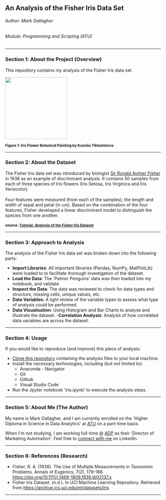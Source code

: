 ## An Analysis of the Fisher Iris Data Set

###### Author: Mark Gallagher
###### Module: Programming and Scripting (ATU)

***

### Section 1: About the Project (Overview)

This repository contains my analysis of the Fisher Iris data set. 

<img src="https://encrypted-tbn0.gstatic.com/images?q=tbn:ANd9GcSBmlP5kPVYSNI04lQYiYbFI_Kxd1BXuwcQbIl4O4BgvQ&s" width=200>

<sub><b>Figure 1: Iris Flower Botanical Painting by Kseniia Tikhomirova</b></sub> 

***

### Section 2: About the Dataset

The Fisher Iris data set was introduced by biologist [Sir Ronald Aylmer Fisher](https://www.britannica.com/biography/Ronald-Aylmer-Fisher) in 1936 as an example of discriminant analysis. It contains 50 samples from each of three species of Iris flowers (Iris Setosa, Iris Virginica and Iris Versicolor).
<br><br>
Four features were measured (from each of the samples); the length and width of sepal and petal (in cm). Based on the combination of the four features, Fisher developed a linear discriminant model to distinguish the species from one another.
<br><br>
<sub><b>source: [Tutorial: Analysis of the Fisher Iris Dataset](https://www.idiap.ch/software/beat/docs/bob/docs/v7.0.0/example.html)</b></sub>

***

### Section 3: Approach to Analysis

The analysis of the Fisher Iris data set was broken down into the following parts:

- <b>Import Libraries</b>: All important libraries (Pandas, NumPy, MatPlotLib) were loaded to to facilitate thorough investigation of the dataset.
- <b>Load the Data</b>: The 'Palmer Penguins' data was then loaded into my notebook, and validate
- <b>Inspect the Data</b>: The data was reviewed to check for data types and structure, missing cells, unique values, etc. 
- <b>Data Variables</b>: A light review of the variable types to assess what type of analysis could be performed.
- <b>Data Visualisation</b>: Using Histogram and Bar Charts to analyse and illustrate the dataset.
-<b>Correlation Analysis</b>: Analysis of how correlated data variables are across the dataset.

***

### Section 4: Usage

If you would like to reproduce (and improve) this piece of analysis:

- [Clone this repository](#) containing the analysis files to your local machine.
- Install the necessary technologies, including (but not limited to):
    - Anaconda - Navigator
    - Git
    - Github
    - Visual Studio Code
- Run the Jpyter notebook 'iris.ipynb' to execute the analysis steps.

***

### Section 5: About Me (The Author)

My name is Mark Gallagher, and I am currently enrolled on the 'Higher Diploma in Science in Data Analytics' at [ATU](https://www.atu.ie/) on a part-time basis.

When I'm not studying, I am working full-time @ [ADP](https://www.adp.com/) as their 'Director of Marketing Automation'. Feel free to [connect with me](https://www.linkedin.com/in/markgallagher2/) on LinkedIn.

***

### Section 6: References (Research)

- Fisher, R. A. (1936). The Use of Multiple Measurements in Taxonomic Problems. Annals of Eugenics, 7(2), 179–188. https://doi.org/10.1111/j.1469-1809.1936.tb02137.x
- Fisher Iris Dataset. (n.d.). In UCI Machine Learning Repository. Retrieved from https://archive.ics.uci.edu/ml/datasets/iris

***